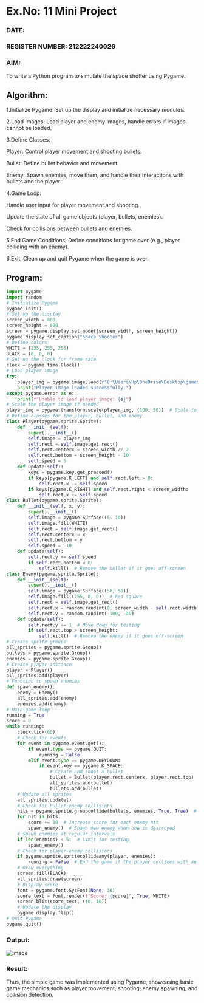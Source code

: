 # Ex.No: 11  Mini Project 
### DATE: 
### REGISTER NUMBER: 212222240026
### AIM:
To write a Python program to simulate the space shotter using Pygame.

## Algorithm:

1.Initialize Pygame: Set up the display and initialize necessary modules.

2.Load Images: Load player and enemy images, handle errors if images cannot be loaded.

3.Define Classes:

Player: Control player movement and shooting bullets.

Bullet: Define bullet behavior and movement.

Enemy: Spawn enemies, move them, and handle their interactions with bullets and the player.

4.Game Loop:

Handle user input for player movement and shooting.

Update the state of all game objects (player, bullets, enemies).

Check for collisions between bullets and enemies.

5.End Game Conditions: Define conditions for game over (e.g., player colliding with an enemy).

6.Exit: Clean up and quit Pygame when the game is over.

## Program:
```python
import pygame
import random
# Initialize Pygame
pygame.init()
# Set up the display
screen_width = 800
screen_height = 600
screen = pygame.display.set_mode((screen_width, screen_height))
pygame.display.set_caption("Space Shooter")
# Define colors
WHITE = (255, 255, 255)
BLACK = (0, 0, 0)
# Set up the clock for frame rate
clock = pygame.time.Clock()
# Load player image
try:
    player_img = pygame.image.load(r"C:\Users\Hp\OneDrive\Desktop\games\player.png")
    print("Player image loaded successfully.")
except pygame.error as e:
    print(f"Unable to load player image: {e}")
# Scale the player image if needed
player_img = pygame.transform.scale(player_img, (100, 50))  # Scale to fit your game
# Define classes for the player, bullet, and enemy
class Player(pygame.sprite.Sprite):
    def __init__(self):
        super().__init__()
        self.image = player_img
        self.rect = self.image.get_rect()
        self.rect.centerx = screen_width // 2
        self.rect.bottom = screen_height - 10
        self.speed = 5
    def update(self):
        keys = pygame.key.get_pressed()
        if keys[pygame.K_LEFT] and self.rect.left > 0:
            self.rect.x -= self.speed
        if keys[pygame.K_RIGHT] and self.rect.right < screen_width:
            self.rect.x += self.speed
class Bullet(pygame.sprite.Sprite):
    def __init__(self, x, y):
        super().__init__()
        self.image = pygame.Surface((5, 10))
        self.image.fill(WHITE)
        self.rect = self.image.get_rect()
        self.rect.centerx = x
        self.rect.bottom = y
        self.speed = -10
    def update(self):
        self.rect.y += self.speed
        if self.rect.bottom < 0:
            self.kill()  # Remove the bullet if it goes off-screen
class Enemy(pygame.sprite.Sprite):
    def __init__(self):
        super().__init__()
        self.image = pygame.Surface((50, 50))
        self.image.fill((255, 0, 0))  # Red square
        self.rect = self.image.get_rect()
        self.rect.x = random.randint(0, screen_width - self.rect.width)
        self.rect.y = random.randint(-100, -40)
    def update(self):
        self.rect.y += 1  # Move down for testing
        if self.rect.top > screen_height:
            self.kill()  # Remove the enemy if it goes off-screen
# Create sprite groups
all_sprites = pygame.sprite.Group()
bullets = pygame.sprite.Group()
enemies = pygame.sprite.Group()
# Create player instance
player = Player()
all_sprites.add(player)
# Function to spawn enemies
def spawn_enemy():
    enemy = Enemy()
    all_sprites.add(enemy)
    enemies.add(enemy)
# Main game loop
running = True
score = 0
while running:
    clock.tick(60)
    # Check for events
    for event in pygame.event.get():
        if event.type == pygame.QUIT:
            running = False
        elif event.type == pygame.KEYDOWN:
            if event.key == pygame.K_SPACE:
                # Create and shoot a bullet
                bullet = Bullet(player.rect.centerx, player.rect.top)
                all_sprites.add(bullet)
                bullets.add(bullet)
    # Update all sprites
    all_sprites.update()
    # Check for bullet-enemy collisions
    hits = pygame.sprite.groupcollide(bullets, enemies, True, True)  # Destroy both on collision
    for hit in hits:
        score += 10  # Increase score for each enemy hit
        spawn_enemy()  # Spawn new enemy when one is destroyed
    # Spawn enemies at regular intervals
    if len(enemies) < 5:  # Limit for testing
        spawn_enemy()
    # Check for player-enemy collisions
    if pygame.sprite.spritecollideany(player, enemies):
        running = False  # End the game if the player collides with an enemy
    # Draw everything
    screen.fill(BLACK)
    all_sprites.draw(screen)
    # Display score
    font = pygame.font.SysFont(None, 36)
    score_text = font.render(f"Score: {score}", True, WHITE)
    screen.blit(score_text, (10, 10))
    # Update the display
    pygame.display.flip()
# Quit Pygame
pygame.quit()
```
### Output:
![image](https://github.com/user-attachments/assets/3c97bdd6-e4bf-47bc-b26f-1a826b4227a2)

### Result:

Thus, the simple game was implemented using Pygame, showcasing basic game mechanics such as player movement, shooting, enemy spawning, and collision detection.
